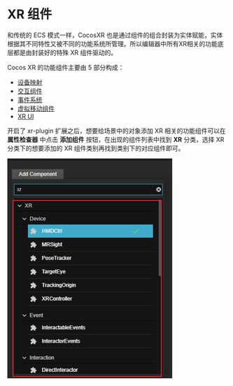 # XR 组件

和传统的 ECS 模式一样，CocosXR 也是通过组件的组合封装为实体赋能，实体根据其不同特性又被不同的功能系统所管理。所以编辑器中所有XR相关的功能底层都是由封装好的特殊 XR 组件驱动的。

Cocos XR 的功能组件主要由 5 部分构成：

- [设备映射](device-mapping.md)
- [交互组件](interaction.md)
- [事件系统](events.md)
- [虚拟移动组件](locomotion.md)
- [XR UI](xrui.md)

开启了 xr-plugin 扩展之后，想要给场景中的对象添加 XR 相关的功能组件可以在 **属性检查器** 中点击 **添加组件** 按钮，在出现的组件列表中找到 **XR** 分类，选择 XR 分类下的想要添加的 XR 组件类别再找到类别下的对应组件即可。

![add-component](component/component.png)
